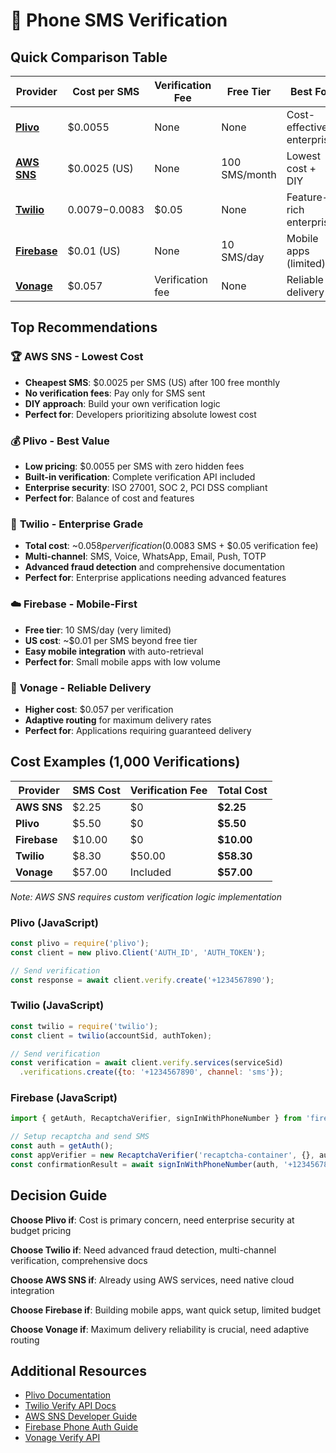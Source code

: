 # 📱 Phone SMS Verification 

## Quick Comparison Table

| Provider | Cost per SMS | Verification Fee | Free Tier | Best For |
|----------|-------------|------------------|-----------|----------|
| **[Plivo](https://www.plivo.com/verify/)** | $0.0055 | None | None | Cost-effective enterprise |
| **[AWS SNS](https://aws.amazon.com/sns/)** | $0.0025 (US) | None | 100 SMS/month | Lowest cost + DIY |
| **[Twilio](https://www.twilio.com/verify)** | $0.0079-$0.0083 | $0.05 | None | Feature-rich enterprise |
| **[Firebase](https://firebase.google.com/docs/auth/web/phone-auth)** | $0.01 (US) | None | 10 SMS/day | Mobile apps (limited) |
| **[Vonage](https://www.vonage.com/communications-apis/verify/)** | $0.057 | Verification fee | None | Reliable delivery |

## Top Recommendations

### 🏆 **AWS SNS** - Lowest Cost
- **Cheapest SMS**: $0.0025 per SMS (US) after 100 free monthly
- **No verification fees**: Pay only for SMS sent
- **DIY approach**: Build your own verification logic
- **Perfect for**: Developers prioritizing absolute lowest cost

### 💰 **Plivo** - Best Value
- **Low pricing**: $0.0055 per SMS with zero hidden fees
- **Built-in verification**: Complete verification API included
- **Enterprise security**: ISO 27001, SOC 2, PCI DSS compliant
- **Perfect for**: Balance of cost and features

### 🚀 **Twilio** - Enterprise Grade
- **Total cost**: ~$0.058 per verification ($0.0083 SMS + $0.05 verification fee)
- **Multi-channel**: SMS, Voice, WhatsApp, Email, Push, TOTP
- **Advanced fraud detection** and comprehensive documentation
- **Perfect for**: Enterprise applications needing advanced features

### ☁️ **Firebase** - Mobile-First
- **Free tier**: 10 SMS/day (very limited)
- **US cost**: ~$0.01 per SMS beyond free tier
- **Easy mobile integration** with auto-retrieval
- **Perfect for**: Small mobile apps with low volume

### 🔄 **Vonage** - Reliable Delivery
- **Higher cost**: $0.057 per verification
- **Adaptive routing** for maximum delivery rates
- **Perfect for**: Applications requiring guaranteed delivery

## Cost Examples (1,000 Verifications)

| Provider | SMS Cost | Verification Fee | **Total Cost** |
|----------|----------|------------------|----------------|
| **AWS SNS** | $2.25 | $0 | **$2.25** |
| **Plivo** | $5.50 | $0 | **$5.50** |
| **Firebase** | $10.00 | $0 | **$10.00** |
| **Twilio** | $8.30 | $50.00 | **$58.30** |
| **Vonage** | $57.00 | Included | **$57.00** |

*Note: AWS SNS requires custom verification logic implementation*

### Plivo (JavaScript)
```javascript
const plivo = require('plivo');
const client = new plivo.Client('AUTH_ID', 'AUTH_TOKEN');

// Send verification
const response = await client.verify.create('+1234567890');
```

### Twilio (JavaScript)
```javascript
const twilio = require('twilio');
const client = twilio(accountSid, authToken);

// Send verification
const verification = await client.verify.services(serviceSid)
  .verifications.create({to: '+1234567890', channel: 'sms'});
```

### Firebase (JavaScript)
```javascript
import { getAuth, RecaptchaVerifier, signInWithPhoneNumber } from 'firebase/auth';

// Setup recaptcha and send SMS
const auth = getAuth();
const appVerifier = new RecaptchaVerifier('recaptcha-container', {}, auth);
const confirmationResult = await signInWithPhoneNumber(auth, '+1234567890', appVerifier);
```

## Decision Guide

**Choose Plivo if**: Cost is primary concern, need enterprise security at budget pricing

**Choose Twilio if**: Need advanced fraud detection, multi-channel verification, comprehensive docs

**Choose AWS SNS if**: Already using AWS services, need native cloud integration

**Choose Firebase if**: Building mobile apps, want quick setup, limited budget

**Choose Vonage if**: Maximum delivery reliability is crucial, need adaptive routing

## Additional Resources

- [Plivo Documentation](https://www.plivo.com/docs/)
- [Twilio Verify API Docs](https://www.twilio.com/docs/verify/api)
- [AWS SNS Developer Guide](https://docs.aws.amazon.com/sns/)
- [Firebase Phone Auth Guide](https://firebase.google.com/docs/auth/web/phone-auth)
- [Vonage Verify API](https://developer.vonage.com/en/verify/overview)